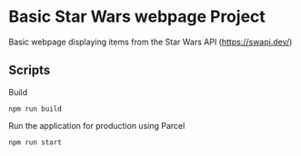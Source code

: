 # Basic Star Wars webpage Project

Basic webpage displaying items from the Star Wars API (https://swapi.dev/)

## Scripts
Build

```
npm run build

```

Run the application for production using Parcel

```
npm run start

```
